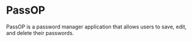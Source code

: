 # PassOP
PassOP is a password manager application that allows users to save, edit, and delete their passwords.
